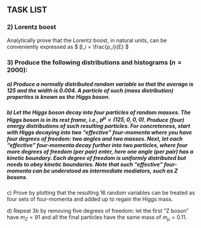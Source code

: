 ## TASK LIST

### 2) Lorentz boost

Analytically prove that the Lorentz boost, in natural units, can be conveniently expressed as $ β_i = \frac{p_i}{E} $

### 3) Produce the following distributions and histograms $(n = 2000)$:

##### a) Produce a normally distributed random variable so that the average is 125 and the width is 0.004. A particle of such (mass distribution) properties is known as the Higgs boson.

##### b) Let the Higgs boson decay into four particles of random masses. The Higgs boson is in its rest frame, i.e., $p^{\mu} =(125, 0, 0, 0)$. Produce (four) energy distributions of such resulting particles. For concreteness, start with Higgs decaying into two “effective” four-momenta where you have four degrees of freedom: two angles and two masses. Next, let each “effective” four-momenta decay further into two particles, where four more degrees of freedom (per pair) enter, here one angle (per pair) has a kinetic boundary. Each degree of freedom is uniformly distributed but needs to obey kinetic boundaries. Note that such “effective” four-momenta can be understood as intermediate mediators, such as Z bosons.

c) Prove by plotting that the resulting 16 random variables can be treated as four sets of four-momenta and added up to regain the Higgs mass.

d) Repeat 3b by removing five degrees of freedom: let the first “Z boson” have $m_Z = 91$ and all the final particles have the same mass of $m_{\mu} = 0.11$. 

